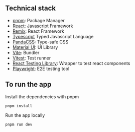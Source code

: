 ## Technical stack

- [pnpm](https://pnpm.io/): Package Manager
- [React](https://react.dev/): Javascript Framework
- [Remix](https://remix.run/): React Framework
- [Typescript](https://www.typescriptlang.org/) Typed Javascript Language
- [PandaCSS](https://panda-css.com/): Type-safe CSS
- [Material UI](https://mui.com/material-ui/): UI Library
- [Vite](https://vitejs.dev/): Bundler
- [Vitest](https://vitest.dev/): Test runner
- [React Testing Library](https://testing-library.com/docs/react-testing-library/intro/): Wrapper to test react
  components
- [Playwright](https://playwright.dev/): E2E testing tool

## To run the app

Install the dependencies with pnpm

```
pnpm install
```

Run the app locally

```
pnpm run dev
```
